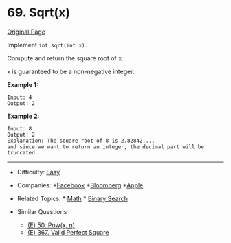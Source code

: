 # 69. Sqrt(x)

[Original Page](https://leetcode.com/problems/sqrtx/description/)

Implement `int sqrt(int x)`.

Compute and return the square root of x.

`x` is guaranteed to be a non-negative integer.
 
**Example 1:** 
```
Input: 4
Output: 2
```

**Example 2:** 
```
Input: 8
Output: 2
Explanation: The square root of 8 is 2.82842..., 
and since we want to return an integer, the decimal part will be truncated.
```
---

* Difficulty: [Easy](https://leetcode.com/problemset/all/?difficulty=Easy)
* Companies: *[Facebook](https://leetcode.com/company/facebook/) *[Bloomberg](https://leetcode.com/company/bloomberg/) *[Apple](https://leetcode.com/company/apple/)
* Related Topics: * [Math](https://leetcode.com/tag/math)  * [Binary Search](https://leetcode.com/tag/binary-search/)
  
   
* Similar Questions 
  * [(E) 50. Pow(x, n)](https://leetcode.com/problems/powx-n/description/)
  * [(E) 367. Valid Perfect Square](https://leetcode.com/problems/valid-perfect-square/description/)

